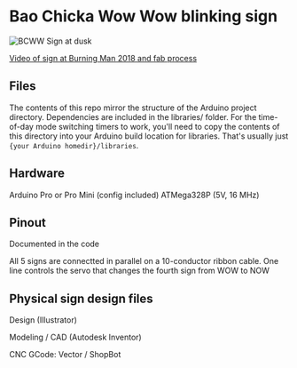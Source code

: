 # Bao Chicka Wow Wow blinking sign

![BCWW Sign at dusk](https://raw.github.com/jvyduna/BCWW-sign-2018/master/Physical%20sign%20design/BCWW%20signs%20sunset.jpg)

[Video of sign at Burning Man 2018 and fab process](https://vimeo.com/292647048)


## Files

The contents of this repo mirror the structure of the Arduino project directory. Dependencies are included in the libraries/ folder. For the time-of-day mode switching timers to work, you'll need to copy the contents of this directory into your Arduino build location for libraries. That's usually just ```{your Arduino homedir}/libraries```.

## Hardware

Arduino Pro or Pro Mini (config included)
ATMega328P (5V, 16 MHz)

## Pinout

Documented in the code

All 5 signs are connectted in parallel on a 10-conductor ribbon cable.
One line controls the servo that changes the fourth sign from  WOW to NOW

## Physical sign design files

Design (Illustrator)

Modeling / CAD (Autodesk Inventor)

CNC GCode: Vector / ShopBot
